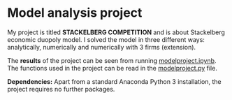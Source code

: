 # Model analysis project

My project is titled **STACKELBERG COMPETITION** and is about Stackelberg economic duopoly model. I solved the model in three different ways: analytically, numerically and numerically with 3 firms (extension).

The **results** of the project can be seen from running [modelproject.ipynb](modelproject.ipynb).
The functions used in the project can be read in the [modelproject.py](modelproject.py) file.

**Dependencies:** Apart from a standard Anaconda Python 3 installation, the project requires no further packages.